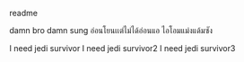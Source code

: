 readme

damn bro damn sung 
อ่อนโยนเเต่ไม่ได้อ่อนแอ
ไอโอมแม่งแด้มซัง

I need jedi survivor
I need jedi survivor2
I need jedi survivor3
